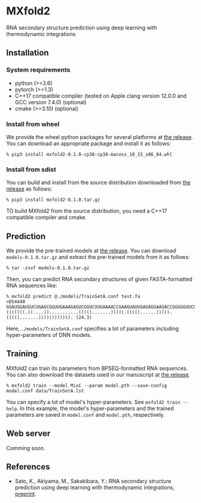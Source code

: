 # MXfold2
RNA secondary structure prediction using deep learning with thermodynamic integrations  

## Installation

### System requirements
* python (>=3.6)
* pytorch (>=1.3)
* C++17 compatible compiler (tested on Apple clang version 12.0.0 and GCC version 7.4.0) (optional)
* cmake (>=3.10) (optional)

### Install from wheel

We provide the wheel python packages for several platforms at [the release](https://github.com/keio-bioinformatics/mxfold2/releases). You can download an appropriate package and install it as follows:

    % pip3 install mxfold2-0.1.0-cp38-cp38-macosx_10_15_x86_64.whl

### Install from sdist

You can build and install from the source distribution downloaded from [the release](https://github.com/keio-bioinformatics/mxfold2/releases) as follows:

    % pip3 install mxfold2-0.1.0.tar.gz

TO build MXfold2 from the source distribution, you need a C++17 compatible compiler and cmake.

## Prediction

We provide the pre-trained models at [the release](https://github.com/keio-bioinformatics/mxfold2/releases). You can download ``models-0.1.0.tar.gz`` and extract the pre-trained models from it as follows:

    % tar -zxvf models-0.1.0.tar.gz

Then, you can predict RNA secondary structures of given FASTA-formatted RNA sequences like:

    % mxfold2 predict @./models/TrainSetA.conf test.fa
    >DS4440
    GGAUGGAUGUCUGAGCGGUUGAAAGAGUCGGUCUUGAAAACCGAAGUAUUGAUAGGAAUACCGGGGGUUCGAAUCCCUCUCCAUCCG
    (((((((.((....))...........(((((.......))))).(((((......))))).(((((.......)))))))))))). (24.3)

Here, ``./models/TrainSetA.conf`` specifies a lot of parameters including hyper-parameters of DNN models.

## Training

MXfold2 can train its parameters from BPSEQ-formatted RNA sequences. You can also download the datasets used in our manuscript at [the release](https://github.com/keio-bioinformatics/mxfold2/releases). 

    % mxfold2 train --model MixC --param model.pth --save-config model.conf data/TrainSetA.lst

You can specify a lot of model's hyper-parameters. See ``mxfold2 train --help``. In this example, the model's hyper-parameters and the trained parameters are saved in ``model.conf`` and ``model.pth``, respectively.

## Web server

Comming soon.


## References

* Sato, K., Akiyama, M., Sakakibara, Y.: RNA secondary structure prediction using deep learning with thermodynamic integrations,  [preprint](https://www.biorxiv.org/content/10.1101/2020.08.10.244442v1).